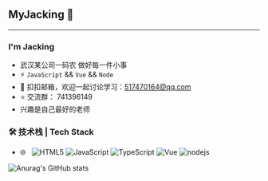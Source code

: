 ## MyJacking 👋
---

### I'm Jacking

- 武汉某公司一码农 做好每一件小事
- ⚡ `JavaScript` && `Vue` && `Node`
- 💬 扣扣邮箱，欢迎一起讨论学习：[517470164@qq.com](mailto:517470164@qq.com)
- ⭐ 交流群： 741396149
- 兴趣是自己最好的老师


### 🛠 技术栈 | Tech Stack

- 🌐 &#160; ![HTML5](https://img.shields.io/badge/-HTML5-333333?style=flat&logo=HTML5)
![JavaScript](https://img.shields.io/badge/-JavaScript-333333?style=flat&logo=JavaScript)
![TypeScript](https://img.shields.io/badge/-TypeScript-333333?style=flat&logo=TypeScript)
![Vue](https://img.shields.io/badge/vue-3-green)
![nodejs](https://img.shields.io/badge/-node-333333?style=flat&logo=node)




![Anurag's GitHub stats](https://github-readme-stats.vercel.app/api?username=MyJacking&show_icons=true&theme=onedark)

